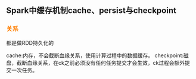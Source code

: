 ## Spark中缓存机制cache、persist与checkpoint

### <font color=#FF7F00>关系</font>
都是做RDD持久化的

cache:内存，不会截断血缘关系，使用计算过程中的数据缓存。
checkpoint:磁盘，截断血缘关系，在ck之前必须没有任何任务提交才会生效，ck过程会额外提交一次任务。
